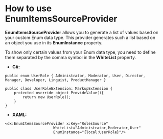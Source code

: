 
# How to use EnumItemsSourceProvider

**EnumItemsSourceProvider** allows you to generate a list of values based on your custom Enum data type. This provider generates such a list based on an object you use in its **EnumInstance** property.

To show only certain values from your Enum data type, you need to define them separated by the comma symbol in the **WhiteList** property.

* **C#:**
```
public enum UserRole { Administrator, Moderator, User, Director, Manager, Developer, Linguist, ProductManager }

public class UserRoleExtension: MarkupExtension {
    protected override object ProvideValue(){
        return new UserRole();
    }
}
```

* **XAML:**
```
<dx:EnumItemsSourceProvider x:Key="RolesSource"
                      WhiteList="Administrator,Moderator,User"
                      EnumInstance="{local:UserRole}"/>
```
